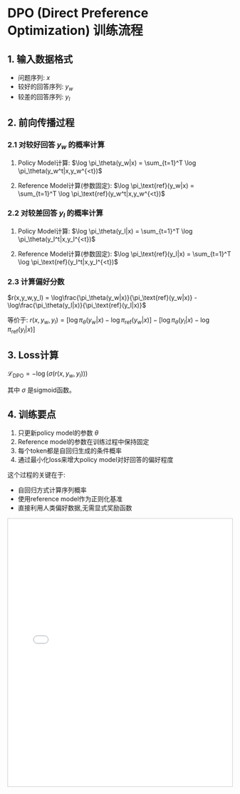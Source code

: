 
# DPO (Direct Preference Optimization) 训练流程

## 1. 输入数据格式

- 问题序列: $x$
- 较好的回答序列: $y_w$
- 较差的回答序列: $y_l$

## 2. 前向传播过程

### 2.1 对较好回答 $y_w$ 的概率计算
1. Policy Model计算:
   $\log \pi_\theta(y_w|x) = \sum_{t=1}^T \log \pi_\theta(y_w^t|x,y_w^{<t})$

2. Reference Model计算(参数固定):
   $\log \pi_\text{ref}(y_w|x) = \sum_{t=1}^T \log \pi_\text{ref}(y_w^t|x,y_w^{<t})$

### 2.2 对较差回答 $y_l$ 的概率计算
1. Policy Model计算:
   $\log \pi_\theta(y_l|x) = \sum_{t=1}^T \log \pi_\theta(y_l^t|x,y_l^{<t})$

2. Reference Model计算(参数固定):
   $\log \pi_\text{ref}(y_l|x) = \sum_{t=1}^T \log \pi_\text{ref}(y_l^t|x,y_l^{<t})$

### 2.3 计算偏好分数
$r(x,y_w,y_l) = \log\frac{\pi_\theta(y_w|x)}{\pi_\text{ref}(y_w|x)} - \log\frac{\pi_\theta(y_l|x)}{\pi_\text{ref}(y_l|x)}$

等价于:
$r(x,y_w,y_l) = [\log \pi_\theta(y_w|x) - \log \pi_\text{ref}(y_w|x)] - [\log \pi_\theta(y_l|x) - \log \pi_\text{ref}(y_l|x)]$

## 3. Loss计算
$\mathcal{L}_\text{DPO} = -\log(\sigma(r(x,y_w,y_l)))$

其中 $\sigma$ 是sigmoid函数。

## 4. 训练要点
1. 只更新policy model的参数 $\theta$
2. Reference model的参数在训练过程中保持固定
3. 每个token都是自回归生成的条件概率
4. 通过最小化loss来增大policy model对好回答的偏好程度

这个过程的关键在于:

- 自回归方式计算序列概率
- 使用reference model作为正则化基准
- 直接利用人类偏好数据,无需显式奖励函数



<iframe src="DPO_viz.html" width="100%" height="600px" style="border: 1px solid #ccc;" title="DPO Interactive Content">
    您的浏览器不支持 iframe，无法加载交互式内容。
    请 <a href="DPO_viz.html" target="_blank">点击这里在新窗口中查看</a>。
</iframe>



<script src="https://giscus.app/client.js"
        data-repo="InuyashaYang/AIDIY"
        data-repo-id="R_kgDOM1VVTQ"
        data-category="Announcements"
        data-category-id="DIC_kwDOM1VVTc4Ckls_"
        data-mapping="pathname"
        data-strict="0"
        data-reactions-enabled="1"
        data-emit-metadata="0"
        data-input-position="bottom"
        data-theme="preferred_color_scheme"
        data-lang="zh-CN"
        crossorigin="anonymous"
        async>
</script>
